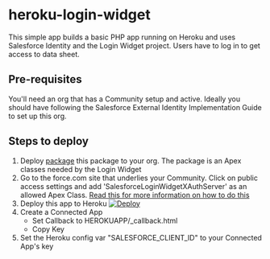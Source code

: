 heroku-login-widget
====================

This simple app builds a basic PHP app running on Heroku and uses Salesforce Identity and the Login Widget project. Users have to log in to get access to data sheet.

Pre-requisites
--------------
You'll need an org that has a Community setup and active. Ideally you should have following the Salesforce External Identity Implementation Guide to set up this org.

Steps to deploy
---------------
1. Deploy [package] this package to your org. The package is an Apex classes needed by the Login Widget
2. Go to the force.com site that underlies your Community. Click on public access settings and add 'SalesforceLoginWidgetXAuthServer' as an allowed Apex Class. [Read this for more information on how to do this](https://developer.salesforce.com/blogs/developer-relations/2012/02/quick-tip-public-restful-web-services-on-force-com-sites.html)
3. Deploy this app to Heroku [![Deploy](https://www.herokucdn.com/deploy/button.png)](https://heroku.com/deploy?template=https://github.com/salesforceidentity/login-widget-example)
4. Create a Connected App
	* Set Callback to HEROKUAPP/_callback.html
	* Copy Key 
5. Set the Heroku config var "SALESFORCE_CLIENT_ID" to your Connected App's key   



[package]: <https://login.salesforce.com/packaging/installPackage.apexp?p0=04tj0000001iMnR>
